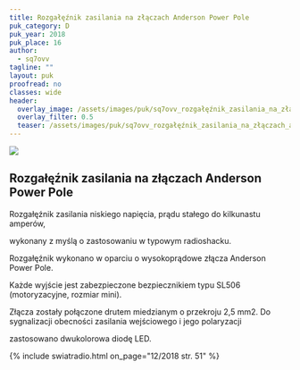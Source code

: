 ```yaml
---
title: Rozgałęźnik zasilania na złączach Anderson Power Pole
puk_category: D
puk_year: 2018
puk_place: 16
author: 
  - sq7ovv
tagline: ""
layout: puk
proofread: no
classes: wide
header:
  overlay_image: /assets/images/puk/sq7ovv_rozgałęźnik_zasilania_na_złączach_anderson_power_pole.jpg
  overlay_filter: 0.5
  teaser: /assets/images/puk/sq7ovv_rozgałęźnik_zasilania_na_złączach_anderson_power_pole.jpg
---
```






 



![](assets/data/img/projects/2018-16-0.jpg) 



Rozgałęźnik zasilania na złączach Anderson Power Pole
-----------------------------------------------------





 Rozgałęźnik zasilania niskiego napięcia, prądu stałego do kilkunastu amperów,

 wykonany z myślą o zastosowaniu w typowym radioshacku.






 Rozgałęźnik wykonano w oparciu o wysokoprądowe złącza Anderson Power Pole.

 Każde wyjście jest zabezpieczone bezpiecznikiem typu SL506 (motoryzacyjne, rozmiar mini).

 Złącza zostały połączone drutem miedzianym o przekroju 2,5 mm2. Do sygnalizacji obecności zasilania wejściowego i jego polaryzacji

 zastosowano dwukolorowa diodę LED.

{% include swiatradio.html on_page="12/2018 str. 51" %}







 





 


